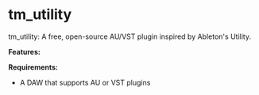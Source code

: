 # tm_utility
 
tm_utility: A free, open-source AU/VST plugin inspired by Ableton's Utility.

**Features:**

**Requirements:**

* A DAW that supports AU or VST plugins
